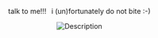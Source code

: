 <p align="center" 

talk to me!!!⠀i (un)fortunately do not bite :-)

<p align="center" 

![Description](https://files.catbox.moe/xl8fzk.png)

